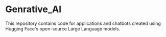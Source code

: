 # Genrative_AI

This repository contains code for applications and chatbots created using Hugging Face's open-source Large Language models.
